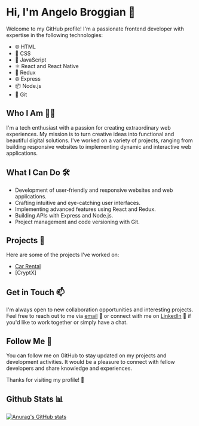 # Hi, I'm Angelo Broggian 👋

Welcome to my GitHub profile! I'm a passionate frontend developer with expertise in the following technologies:

- 🌐 HTML
- 🎨 CSS
- 🚀 JavaScript
- ⚛️ React and React Native
- 🔄 Redux
- 🌐 Express
- 📦 Node.js
- 🐙 Git

## Who I Am 🧑‍💻

I'm a tech enthusiast with a passion for creating extraordinary web experiences. My mission is to turn creative ideas into functional and beautiful digital solutions. I've worked on a variety of projects, ranging from building responsive websites to implementing dynamic and interactive web applications.

## What I Can Do 🛠️

- Development of user-friendly and responsive websites and web applications.
- Crafting intuitive and eye-catching user interfaces.
- Implementing advanced features using React and Redux.
- Building APIs with Express and Node.js.
- Project management and code versioning with Git.
  

## Projects 🚀

Here are some of the projects I've worked on:

- [Car Rental](https://car-rental-angeldevil.vercel.app/)
- [CryptX]
 <!-- (https://second-portfolio-six.vercel.app/) -->
 <!--
- [Project Name 3](link_to_project3): A brief description of project 3.
-->

## Get in Touch 📫

I'm always open to new collaboration opportunities and interesting projects. Feel free to reach out to me via [email](mailto:info@mineshop.it) 📧 or connect with me on [LinkedIn]([https://www.linkedin.com/in/your-name/](https://www.linkedin.com/in/angelo-broggian-78b734269/)) 💼 if you'd like to work together or simply have a chat.

## Follow Me 🔗

You can follow me on GitHub to stay updated on my projects and development activities. It would be a pleasure to connect with fellow developers and share knowledge and experiences.

Thanks for visiting my profile! 👀

## Github Stats 📊 

[![Anurag's GitHub stats](https://github-readme-stats.vercel.app/api?username=angeldevildev)](https://github.com/anuraghazra/github-readme-stats)

